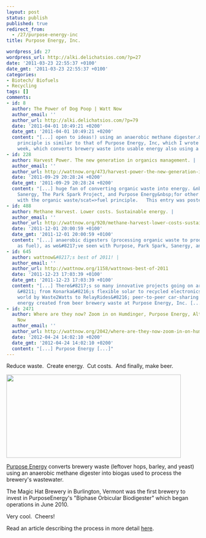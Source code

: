 ```yaml
---
layout: post
status: publish
published: true
redirect_from:
  - /27/purpose-energy-inc
title: Purpose Energy, Inc.

wordpress_id: 27
wordpress_url: http://alki.delichatsios.com/?p=27
date: '2011-03-23 22:55:37 +0100'
date_gmt: '2011-03-23 22:55:37 +0100'
categories:
- Biotech/ Biofuels
- Recycling
tags: []
comments:
- id: 8
  author: The Power of Dog Poop | Watt Now
  author_email: ''
  author_url: http://alki.delichatsios.com/?p=79
  date: '2011-04-01 10:49:21 +0200'
  date_gmt: '2011-04-01 10:49:21 +0200'
  content: "[...] open to ideas!) using an anaerobic methane digester.&nbsp; This
    principle is similar to that of Purpose Energy, Inc, which I wrote about last
    week, which converts brewery waste into usable energy also using a methane [...]"
- id: 228
  author: Harvest Power. The new generation in organics management. |
  author_email: ''
  author_url: http://wattnow.org/473/harvest-power-the-new-generation-in-organics-management
  date: '2011-09-29 20:28:24 +0200'
  date_gmt: '2011-09-29 20:28:24 +0200'
  content: "[...] huge fan of converting organic waste into energy. &nbsp;Check out
    Sanergy, The Park Spark Project, and Purpose Energy&nbsp;for other cool projects
    with the organic waste/scat=>fuel principle.   This entry was posted in [...]"
- id: 488
  author: Methane Harvest. Lower costs. Sustainable energy. |
  author_email: ''
  author_url: http://wattnow.org/920/methane-harvest-lower-costs-sustainable-energy
  date: '2011-12-01 20:00:59 +0100'
  date_gmt: '2011-12-01 20:00:59 +0100'
  content: "[...] anaerobic digesters (processing organic waste to produce methane
    as fuel), as we&#8217;ve seen with Purpose, Park Spark, Sanergy, and [...]"
- id: 645
  author: wattnow&#8217;s best of 2011! |
  author_email: ''
  author_url: http://wattnow.org/1158/wattnows-best-of-2011
  date: '2011-12-23 17:03:39 +0100'
  date_gmt: '2011-12-23 17:03:39 +0100'
  content: "[...] There&#8217;s so many innovative projects going on around the world
    &#8211; from Konarka&#8216;s flexible solar to recycled electronics for the developing
    world by Waste2Watts to RelayRides&#8216; peer-to-peer car-sharing program to
    energy created from beer brewery waste at Purpose Energy, Inc. [...]"
- id: 2471
  author: Where are they now? Zoom in on Humdinger, Purpose Energy, Altaeros. | Watt
    Now
  author_email: ''
  author_url: http://wattnow.org/2042/where-are-they-now-zoom-in-on-humdinger-purpose-energy-altaeros
  date: '2012-04-24 14:02:10 +0200'
  date_gmt: '2012-04-24 14:02:10 +0200'
  content: "[...] Purpose Energy [...]"
---
```

<p>Reduce waste.&nbsp; Create energy.&nbsp; Cut costs.&nbsp; And finally, make beer.</p>
<p><a href="../wp-content/uploads/2011/03/purposeenergy.png"><img title="purposeenergy" src="../wp-content/uploads/2011/03/purposeenergy.png" alt="" width="455" height="217" /></a></p>
<p><a href="http://www.purposeenergy.com/purpose.htm">Purpose Energy</a> converts brewery waste (leftover hops, barley, and yeast) using an anaerobic methane digester into biogas used to process the brewery's wastewater.</p>
<p>The Magic Hat Brewery in Burlington, Vermont was the first brewery to invest in PurposeEnergy's "Biphase Orbicular Biodigester" which began operations in June 2010.</p>
<p>Very cool.&nbsp; Cheers!</p>
<p>Read an article describing the process in more detail <a href="http://inhabitat.com/purposeenergys-eric-fitch-turns-beer-brewery-waste-into-clean-burning-bio-fuel/">here</a>.</p>
